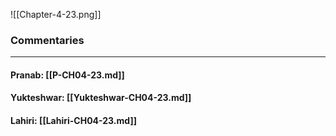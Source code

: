 ![[Chapter-4-23.png]]

### Commentaries

---

#### Pranab: [[P-CH04-23.md]]

#### Yukteshwar: [[Yukteshwar-CH04-23.md]]

#### Lahiri: [[Lahiri-CH04-23.md]]
